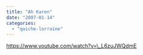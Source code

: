 ```yaml
---
title: "Ah Karen"
date: "2007-01-14"
categories: 
  - "quiche-lorraine"
---
```


https://www.youtube.com/watch?v=\_L6zuJWQdmE

